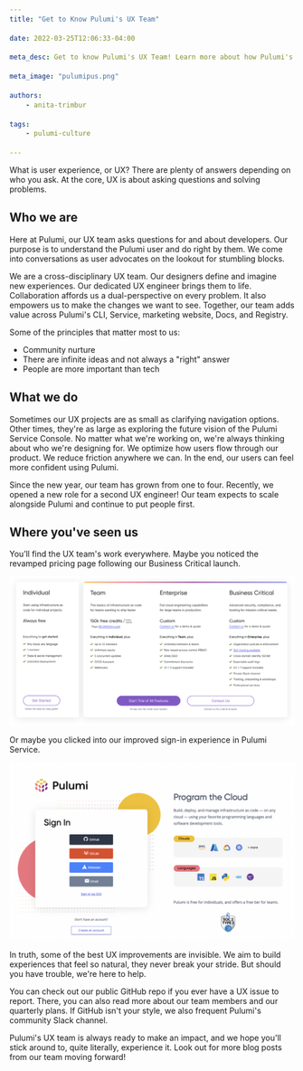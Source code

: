 ```yaml
---
title: "Get to Know Pulumi's UX Team"

date: 2022-03-25T12:06:33-04:00

meta_desc: Get to know Pulumi's UX Team! Learn more about how Pulumi's designers and engineers collaborate to deliver smooth user experiences.

meta_image: "pulumipus.png"

authors:
    - anita-trimbur

tags:
    - pulumi-culture

---
```


What is user experience, or UX? There are plenty of answers depending on who you ask. At the core, UX is about asking questions and solving problems.

<!--more-->

## Who we are
Here at Pulumi, our UX team asks questions for and about developers. Our purpose is to understand the Pulumi user and do right by them. We come into conversations as user advocates on the lookout for stumbling blocks.

We are a cross-disciplinary UX team. Our designers define and imagine new experiences. Our dedicated UX engineer brings them to life. Collaboration affords us a dual-perspective on every problem. It also empowers us to make the changes we want to see. Together, our team adds value across Pulumi's CLI, Service, marketing website, Docs, and Registry. 

Some of the principles that matter most to us:
- Community nurture
- There are infinite ideas and not always a "right" answer
- People are more important than tech

## What we do
Sometimes our UX projects are as small as clarifying navigation options. Other times, they're as large as exploring the future vision of the Pulumi Service Console. No matter what we're working on, we're always thinking about who we're designing for. We optimize how users flow through our product. We reduce friction anywhere we can. In the end, our users can feel more confident using Pulumi.

Since the new year, our team has grown from one to four. Recently, we opened a new role for a second UX engineer! Our team expects to scale alongside Pulumi and continue to put people first.

## Where you've seen us
You’ll find the UX team's work everywhere. Maybe you noticed the revamped pricing page following our Business Critical launch. 

![Editions](editions.svg)

Or maybe you clicked into our improved sign-in experience in Pulumi Service.

![Sign-in](sign-in.png)

In truth, some of the best UX improvements are invisible. We aim to build experiences that feel so natural, they never break your stride. But should you have trouble, we're here to help.

You can check out our public GitHub repo if you ever have a UX issue to report. There, you can also read more about our team members and our quarterly plans. If GitHub isn't your style, we also frequent Pulumi's community Slack channel.

Pulumi's UX team is always ready to make an impact, and we hope you'll stick around to, quite literally, experience it. Look out for more blog posts from our team moving forward!


